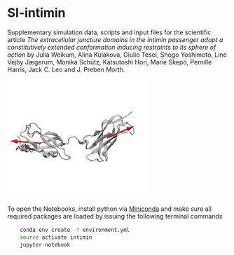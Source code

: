 # SI-intimin

Supplementary simulation data, scripts and input files for the scientific article _The extracellular juncture domains in the intimin passenger adopt a constitutively extended conformation inducing restraints to its sphere of action_ by Julia Weikum, Alina Kulakova, Giulio Tesei, Shogo Yoshimoto, Line Vejby Jægerum, Monika Schütz, Katsutoshi Hori, Marie Skepö, Pernille Harris, Jack C. Leo and J. Preben Morth.

![](figs/video.gif)

To open the Notebooks, install python via [Miniconda](https://conda.io/miniconda.html) and make sure all required packages are loaded
by issuing the following terminal commands

```bash
    conda env create -f environment.yml
    source activate intimin
    jupyter-notebook
```
